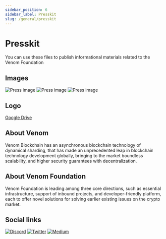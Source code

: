 ```yaml
---
sidebar_position: 6
sidebar_label: Presskit
slug: /general/presskit
---
```


# Presskit

You can use these files to publish informational materials related to the Venom Foundation

## Images

![Press image](<../../../static/img/Venom Foundation Press image 001.png>)
![Press image](<../../../static/img/Venom Foundation Press image 006 (1).jpg>)
![Press image](<../../../static/img/Venom Foundation Press image 003 (2) (1).png>)

## Logo

[Google Drive](https://drive.google.com/drive/folders/1gHfd6Dlon_4dFqbDQVdFv_S5GuQ4liBA)

## About Venom

Venom Blockchain has an asynchronous blockchain technology of dynamical sharding, that has made an unprecedented leap in blockchain technology development globally, bringing to the market boundless scalability, and higher security guarantees with decentralization.

## About Venom Foundation

Venom Foundation is leading among three core directions, such as essential infrastructure, support of inbound projects, and developer-friendly platform, each to offer novel solutions for solving earlier existing issues on the crypto market.

## Social links

[![Discord](../../../static/img/discord.png)](https://discord.gg/E5JdCbFFW7) [![Twitter](../../../static/img/tw.png)](https://twitter.com/venomfoundation) [![Medium](../../../static/img/md.png)](https://medium.com/@venom.foundation)
